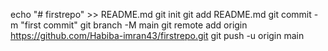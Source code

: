 echo "# firstrepo" >> README.md
git init
git add README.md
git commit -m "first commit"
git branch -M main
git remote add origin https://github.com/Habiba-imran43/firstrepo.git
git push -u origin main
